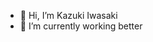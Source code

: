 - 👋 Hi, I’m Kazuki Iwasaki
- 🌱 I’m currently working better

<!---
Kazuki0626/Kazuki0626 is a ✨ special ✨ repository because its `README.md` (this file) appears on your GitHub profile.
You can click the Preview link to take a look at your changes.
--->
